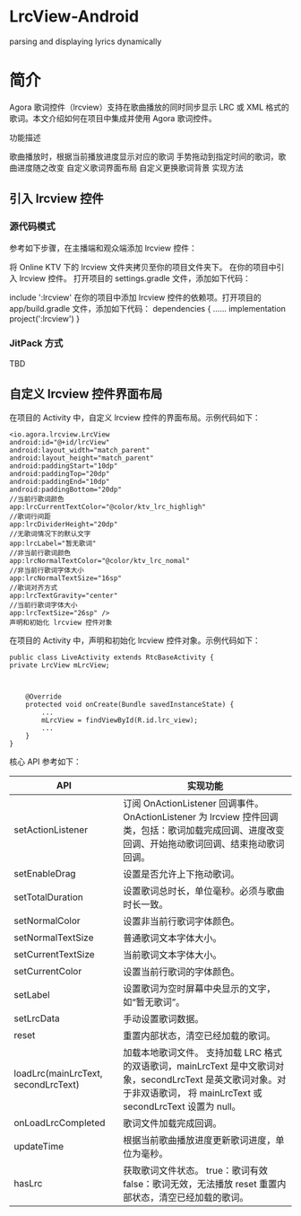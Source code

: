 # LrcView-Android
parsing and displaying lyrics dynamically

# 简介
Agora 歌词控件（lrcview）支持在歌曲播放的同时同步显示 LRC 或 XML 格式的歌词。本文介绍如何在项目中集成并使用 Agora 歌词控件。

功能描述

歌曲播放时，根据当前播放进度显示对应的歌词
手势拖动到指定时间的歌词，歌曲进度随之改变
自定义歌词界面布局
自定义更换歌词背景
实现方法

## 引入 lrcview 控件

### 源代码模式

参考如下步骤，在主播端和观众端添加 lrcview 控件：

将 Online KTV 下的 lrcview 文件夹拷贝至你的项目文件夹下。
在你的项目中引入 lrcview 控件。
打开项目的 settings.gradle 文件，添加如下代码：

include ':lrcview'
在你的项目中添加 lrcview 控件的依赖项。打开项目的 app/build.gradle 文件，添加如下代码：
dependencies {
......
implementation project(':lrcview')
}

### JitPack 方式

TBD

## 自定义 lrcview 控件界面布局

在项目的 Activity 中，自定义 lrcview 控件的界面布局。示例代码如下：
```
<io.agora.lrcview.LrcView
android:id="@+id/lrcView"
android:layout_width="match_parent"
android:layout_height="match_parent"
android:paddingStart="10dp"
android:paddingTop="20dp"
android:paddingEnd="10dp"
android:paddingBottom="20dp"
//当前行歌词颜色
app:lrcCurrentTextColor="@color/ktv_lrc_highligh"
//歌词行间距
app:lrcDividerHeight="20dp"
//无歌词情况下的默认文字
app:lrcLabel="暂无歌词"
//非当前行歌词颜色
app:lrcNormalTextColor="@color/ktv_lrc_nomal"
//非当前行歌词字体大小
app:lrcNormalTextSize="16sp"
//歌词对齐方式
app:lrcTextGravity="center"
//当前行歌词字体大小
app:lrcTextSize="26sp" />
声明和初始化 lrcview 控件对象
```
在项目的 Activity 中，声明和初始化 lrcview 控件对象。示例代码如下：
```
public class LiveActivity extends RtcBaseActivity {
private LrcView mLrcView;



    @Override
    protected void onCreate(Bundle savedInstanceState) {
        ...
        mLrcView = findViewById(R.id.lrc_view);
        ...
    }
}
```
核心 API 参考如下：

|  API   | 实现功能  |
|  ----  | ----  |
| setActionListener  | 订阅 OnActionListener 回调事件。OnActionListener 为 lrcview 控件回调类，包括：歌词加载完成回调、进度改变回调、开始拖动歌词回调、结束拖动歌词回调。 |
| setEnableDrag  | 设置是否允许上下拖动歌词。 |
| setTotalDuration  | 设置歌词总时长，单位毫秒。必须与歌曲时长一致。 |
| setNormalColor | 设置非当前行歌词字体颜色。 |
| setNormalTextSize | 普通歌词文本字体大小。 |
| setCurrentTextSize | 当前歌词文本字体大小。 |
| setCurrentColor | 设置当前行歌词的字体颜色。 |
| setLabel | 设置歌词为空时屏幕中央显示的文字，如“暂无歌词”。 |
| setLrcData | 手动设置歌词数据。 |
| reset | 重置内部状态，清空已经加载的歌词。 |
| loadLrc(mainLrcText, secondLrcText)  | 加载本地歌词文件。 支持加载 LRC 格式的双语歌词，mainLrcText 是中文歌词对象，secondLrcText 是英文歌词对象。对于非双语歌词， 将 mainLrcText 或 secondLrcText 设置为 null。|
| onLoadLrcCompleted  | 歌词文件加载完成回调。 |
| updateTime  | 根据当前歌曲播放进度更新歌词进度，单位为毫秒。 |
| hasLrc  | 获取歌词文件状态。  true：歌词有效 false：歌词无效，无法播放 reset	重置内部状态，清空已经加载的歌词。|